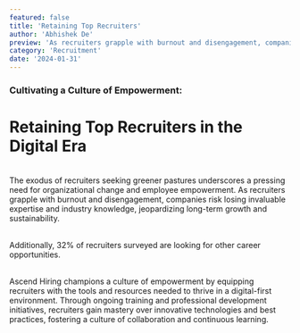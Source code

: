 ```yaml
---
featured: false
title: 'Retaining Top Recruiters'
author: 'Abhishek De'
preview: 'As recruiters grapple with burnout and disengagement, companies risk losing'
category: 'Recruitment'
date: '2024-01-31'
---
```


### Cultivating a Culture of Empowerment:

# Retaining Top Recruiters in the Digital Era

\
The exodus of recruiters seeking greener pastures underscores a pressing need for organizational change and employee empowerment. As recruiters grapple with burnout and disengagement, companies risk losing invaluable expertise and industry knowledge, jeopardizing long-term growth and sustainability.

\
Additionally, 32% of recruiters surveyed are looking for other career opportunities.

\
Ascend Hiring champions a culture of empowerment by equipping recruiters with the tools and resources needed to thrive in a digital-first environment. Through ongoing training and professional development initiatives, recruiters gain mastery over innovative technologies and best practices, fostering a culture of collaboration and continuous learning.
